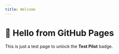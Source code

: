 ```yaml
---
title: Welcome
---
```


# 👋 Hello from GitHub Pages

This is just a test page to unlock the **Test Pilot** badge.
